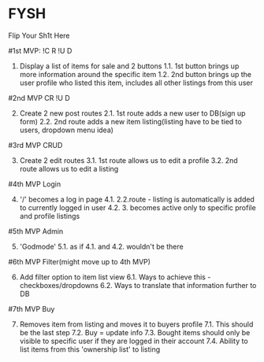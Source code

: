 # FYSH
Flip Your Sh1t Here

#1st MVP:
!C R !U D

1. Display a list of items for sale and 2 buttons
  1.1. 1st button brings up more information around the specific item
  1.2. 2nd button brings up the user profile who listed this item, includes all other listings from this user

#2nd MVP
CR !U D

2. Create 2 new post routes
  2.1. 1st route adds a new user to DB(sign up form)
  2.2. 2nd route adds a new item listing(listing have to be tied to users, dropdown menu idea)

#3rd MVP
CRUD

3. Create 2 edit routes
  3.1. 1st route allows us to edit a profile
  3.2. 2nd route allows us to edit a listing

#4th MVP
Login

4. '/' becomes a log in page
  4.1. 2.2.route - listing is automatically is added to currently logged in user
  4.2. 3. becomes active only to specific profile and profile listings

#5th MVP
Admin

5. 'Godmode'
  5.1. as if 4.1. and 4.2. wouldn't be there
  
#6th MVP
Filter(might move up to 4th MVP)

6. Add filter option to item list view
  6.1. Ways to achieve this - checkboxes/dropdowns
  6.2. Ways to translate that information further to DB
  
#7th MVP
Buy
  
7. Removes item from listing and moves it to buyers profile
  7.1. This should be the last step
  7.2. Buy = update info
  7.3. Bought items should only be visible to specific user if they are logged in their account
  7.4. Ability to list items from this 'ownership list' to listing
